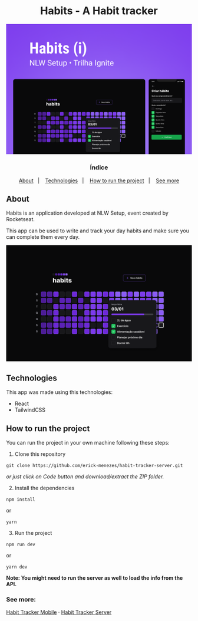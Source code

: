 <h1 align="center">Habits - A Habit tracker</h1>

<img src=".github/habit-tracker-cover.png" alt="Habit Tracker Cover" />

<h3 align="center">Índice</h3>

<p align="center">
  <a href="#about">About</a>&nbsp;&nbsp;&nbsp;|&nbsp;&nbsp;&nbsp;
  <a href="#technologies">Technologies</a>&nbsp;&nbsp;&nbsp;|&nbsp;&nbsp;&nbsp;
  <a href="#how-to-run-the-project">How to run the project</a>&nbsp;&nbsp;&nbsp;|&nbsp;&nbsp;&nbsp;
  <a href="#see-more">See more</a>
</p>

## About

<p>Habits is an application developed at NLW Setup, event created by Rocketseat.</p>

<p>This app can be used to write and track your day habits and make sure you can complete them every day.</p>

<img src=".github/homepage-example.png" alt="Homepage example with a popover showing a day with habits completed and uncompleted." />

## Technologies

<p>This app was made using this technologies:</p>

- React
- TailwindCSS

## How to run the project

You can run the project in your own machine following these steps:

1. Clone this repository

```
git clone https://github.com/erick-menezes/habit-tracker-server.git
```

*or just click on Code button and download/extract the ZIP folder.*

2. Install the dependencies

```
npm install
```

or

```
yarn
```

3. Run the project

```
npm run dev
```

or

```
yarn dev
```

**Note: You might need to run the server as well to load the info from the API.**

### See more:

[Habit Tracker Mobile](https://github.com/erick-menezes/habit-tracker-mobile) ·
[Habit Tracker Server](https://github.com/erick-menezes/habit-tracker-server)
